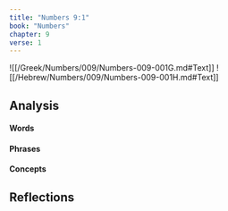 ```yaml
---
title: "Numbers 9:1"
book: "Numbers"
chapter: 9
verse: 1
---
```

![[/Greek/Numbers/009/Numbers-009-001G.md#Text]]
![[/Hebrew/Numbers/009/Numbers-009-001H.md#Text]]

## Analysis

#### Words

#### Phrases

#### Concepts

## Reflections
